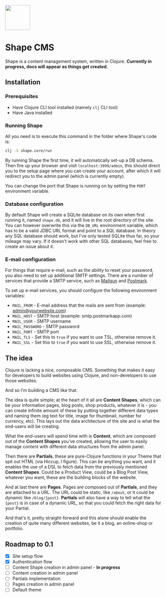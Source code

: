 <img src="https://github.com/askonomm/shape/assets/84135165/4297d93e-9a9e-4ba5-b6aa-72d6aef35930" width="80" />

# Shape CMS

Shape is a content management system, written in Clojure. **Currently in progress, docs will appear as things get created.**

## Installation

### Prerequisites

- Have Clojure CLI tool installed (namely `clj` CLI tool)
- Have Java installed

### Running Shape

All you need is to execute this command in the folder where Shape's code is:

```bash
clj -X shape.core/run
```

By running Shape the first time, it will automatically set-up a DB schema. Then fire up your browser and visit `localhost:3999/admin`, this should direct you to the setup page where you can create your account, after which it will redirect you to the admin panel (which is currently empty).

You can change the port that Shape is running on by setting the `PORT` environment variable.

### Database configuration

By default Shape will create a SQLite database on its own when first running it, named `shape.db`, and it will live in the root directory of the site. You can however overwrite this via the `DB_URL` environment variable, which has to be a valid JDBC URL format and point to a SQL database. In theory any SQL database should work, but I've only tested SQLite thus far, so your mileage may vary. If it doesn't work with other SQL databases, feel free to create an issue about it.

### E-mail configuration

For things that require e-mail, such as the ability to reset your password, you also need to set up additional SMTP settings. There are a number of services that provide a SMTP service, such as [Mailgun]() and [Postmark](). 

To set up e-mail services, you should configure the following environment variables:

- `MAIL_FROM` - E-mail address that the mails are sent from (example: admin@yourwebsite.com)
- `MAIL_HOST` - SMTP host (example: smtp.postmarkapp.com)
- `MAIL_USER` - SMTP username
- `MAIL_PASSWORD` - SMTP password
- `MAIL_PORT` - SMTP port
- `MAIL_TLS` - Set this to `true` if you want to use TSL, otherwise remove it.
- `MAIL_SSL` - Set this to `true` if you want to use SSL, otherwise remove it.

## The idea

Clojure is lacking a nice, composable CMS. Something that makes it easy for developers to build websites using Clojure, and non-developers to use those websites. 

And so I'm building a CMS like that. 

The idea is quite simple; at the heart of it all are **Content Shapes**, which can be your information pages, blog posts, shop products, whatever it is - you can create infinite amount of these by putting together different data types and naming them (eg text for title, image for thumbnail, number for currency, etc). This lays out the data architecture of the site and is what the end-users will be creating. 

What the end-users will spend time with is **Content**, which are composed out of the **Content Shapes** you've created, allowing the user to easily manage content with different data structures from the admin panel.

Then there are **Partials**, these are pure-Clojure functions in your Theme that spit out HTML (via Hiccup, I figure). This can be anything you want, and it enables the use of a DSL to fetch data from the previously mentioned **Content Shapes**. Could be a Product View, could be a Blog Post View, whatever you want, these are the building blocks of the website. 

And at last there are **Pages**. Pages are composed out of **Partials**, and they are attached to a URL. The URL could be static, like `/about`, or it could be dynamic like `/blog/{post}`. **Partials** will also have a way to tell what the `{post}` is in case of a dynamic URL, so that you could fetch the right data for your Partial. 

And that's it, pretty straight-forward and this alone should enable the creation of quite many different websites, be it a blog, an online-shop or portfolio. 

## Roadmap to 0.1

- [x] Site setup flow
- [x] Authentication flow
- [ ] Content Shape creation in admin panel - **In progress** 
- [ ] Content creation in admin panel
- [ ] Partials implementation
- [ ] Pages creation in admin panel
- [ ] Default theme
